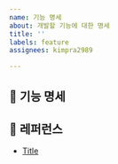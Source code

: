 ```yaml
---
name: 기능 명세
about: 개발할 기능에 대한 명세
title: ''
labels: feature
assignees: kimpra2989

---
```


## 📄 기능 명세

<!--- 기능에 대한 상세 설명을 작성해 주세요. -->

## 📍 레퍼런스

- [Title](https://...)
